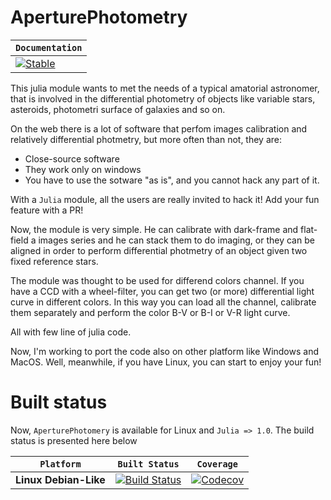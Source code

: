 # AperturePhotometry

**`Documentation`** |
------------------- |
[![Stable](https://img.shields.io/badge/docs-stable-blue.svg)](https://algebrato.github.io/AperturePhotometry.jl/stable)|

This julia module wants to met the needs of a typical amatorial astronomer, that is involved in the differential photometry  of objects like variable stars, asteroids, photometri surface of galaxies and so on.

On the web there is a lot of software that perfom images calibration and relatively differential photmetry, but more often than not, they are:

- Close-source software
- They work only on windows
- You have to use the sotware "as is", and you cannot hack any part of it.

With a `Julia` module, all the users are really invited to hack it! Add your fun feature with a PR! 

Now, the module is very simple. He can calibrate with dark-frame and flat-field a images series and he can stack them to do imaging, or they can be aligned in order to perform differential photmetry of an object given two fixed reference stars.

The module was thought to be used for differend colors channel. If you have a CCD with a wheel-filter,  you can get two (or more) differential light curve in different colors. In this way you can load all the channel, calibrate them separately and perform the color B-V or B-I or V-R light curve.

All with few line of julia code.

Now, I'm working to port the code also on other platform like Windows and MacOS. Well, meanwhile, if you have Linux, you can start to enjoy your fun!

# Built status
Now, `AperturePhotomery` is available for Linux and `Julia => 1.0`. The build status is presented here below

**`Platform`**| **`Built Status`**| **`Coverage`**|
------------------- |------------------- |------------------- |
**Linux Debian-Like**| [![Build Status](https://travis-ci.com/algebrato/AperturePhotometry.jl.svg?token=vxqEG2bCpZk4Jk4XmmFJ&branch=master)](https://travis-ci.com/algebrato/AperturePhotometry.jl)| [![Codecov](https://codecov.io/gh/algebrato/AperturePhotometry.jl/branch/master/graph/badge.svg)](https://codecov.io/gh/algebrato/AperturePhotometry.jl)|

